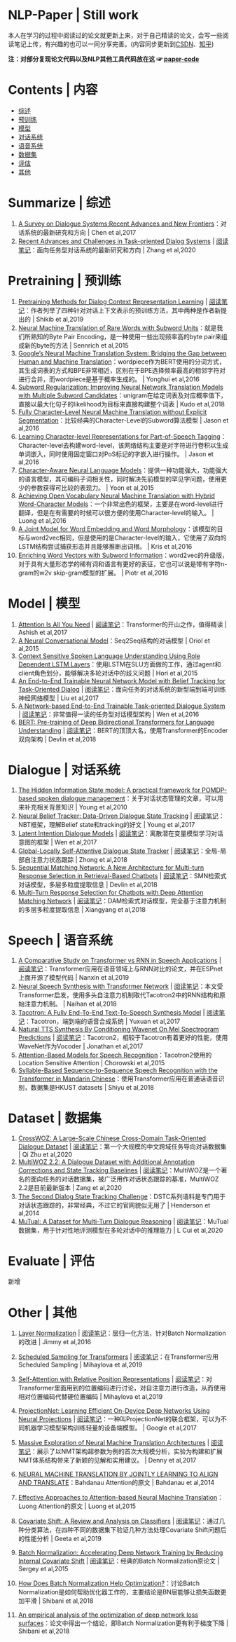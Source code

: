 NLP-Paper | Still work
========================
本人在学习的过程中阅读过的论文就更新上来，对于自己精读的论文，会写一些阅读笔记上传，有兴趣的也可以一同分享完善。(内容同步更新到[CSDN](https://dengbocong.blog.csdn.net/)、[知乎](https://www.zhihu.com/people/dengbocong))

**注：对部分复现论文代码以及NLP其他工具代码放在这 ☞ [paper-code](https://github.com/DengBoCong/paper/tree/master/paper-code)**

# Contents | 内容
+ [综述](#综述)
+ [预训练](#预训练)
+ [模型](#模型)
+ [对话系统](#对话系统)
+ [语音系统](#语音系统)
+ [数据集](#数据集)
+ [评估](#评估)
+ [其他](#其他)

# Summarize | 综述
1. [A Survey on Dialogue Systems:Recent Advances and New Frontiers](https://arxiv.org/pdf/1711.01731.pdf)：对话系统的最新研究和方向 | Chen et al,2017
2. [Recent Advances and Challenges in Task-oriented Dialog Systems](https://arxiv.org/pdf/2003.07490.pdf) | [阅读笔记](https://github.com/DengBoCong/paper/blob/master/paper-list/summarize/Recent_Advances_and_Challenges_in_Task-oriented_Dialog_Systems.md)：面向任务型对话系统的最新研究和方向 | Zhang et al,2020

# Pretraining | 预训练
1. [Pretraining Methods for Dialog Context Representation Learning](https://arxiv.org/pdf/1906.00414.pdf) | [阅读笔记](https://github.com/DengBoCong/paper/blob/master/paper-list/pretraining/Pretraining_Methods_for_Dialog_Context_Representation_Learning.md)：作者列举了四种针对对话上下文表示的预训练方法，其中两种是作者新提出的 | Shikib et al,2019
2. [Neural Machine Translation of Rare Words with Subword Units](https://arxiv.org/pdf/1508.07909.pdf)：就是我们所熟知的Byte Pair Encoding，是一种使用一些出现频率高的byte pair来组成新的byte的方法 | Sennrich et al,2015
3. [Google’s Neural Machine Translation System: Bridging the Gap between Human and Machine Translation](https://arxiv.org/pdf/1609.08144.pdf)：wordpiece作为BERT使用的分词方式，其生成词表的方式和BPE非常相近，区别在于BPE选择频率最高的相邻字符对进行合并，而wordpiece是基于概率生成的。 | Yonghui et al,2016
4. [Subword Regularization: Improving Neural Network Translation Models with Multiple Subword Candidates](https://arxiv.org/pdf/1804.10959.pdf)：unigram在给定词表及对应概率值下，直接以最大化句子的likelihood为目标来直接构建整个词表 | Kudo et al,2018
5. [Fully Character-Level Neural Machine Translation without Explicit Segmentation](https://arxiv.org/pdf/1610.03017.pdf)：比较经典的Character-Level的Subword算法模型 | Jason et al,2016
6. [Learning Character-level Representations for Part-of-Speech Tagging](http://proceedings.mlr.press/v32/santos14.pdf)：Character-level去构建word-level，该网络结构主要是对字符进行卷积以生成单词嵌入，同时使用固定窗口对PoS标记的字嵌入进行操作。 | Jason et al,2016
7. [Character-Aware Neural Language Models](https://arxiv.org/pdf/1508.06615.pdf)：提供一种功能强大，功能强大的语言模型，其可编码子词相关性，同时解决先前模型的罕见字问题，使用更少的参数获得可比较的表现力。 | Yoon et al,2015
8. [Achieving Open Vocabulary Neural Machine Translation with Hybrid Word-Character Models](https://arxiv.org/pdf/1604.00788.pdf)：一个非常出色的框架，主要是在word-level进行翻译，但是在有需要的时候可以很方便的使用Character-level的输入。 | Luong et al,2016
9. [A Joint Model for Word Embedding and Word Morphology](https://arxiv.org/pdf/1606.02601.pdf)：该模型的目标与word2vec相同，但是使用的是Character-level的输入，它使用了双向的LSTM结构尝试捕获形态并且能够推断出词根。 | Kris et al,2016
10. [Enriching Word Vectors with Subword Information](https://arxiv.org/pdf/1607.04606.pdf)：word2vec的升级版，对于具有大量形态学的稀有词和语言有更好的表征，它也可以说是带有字符n-gram的w2v skip-gram模型的扩展。 | Piotr et al,2016


# Model | 模型
1. [Attention Is All You Need](https://arxiv.org/pdf/1706.03762.pdf) | [阅读笔记](https://github.com/DengBoCong/paper/blob/master/paper-list/model/Attention_Is_All_You_Need.md)：Transformer的开山之作，值得精读 | Ashish et al,2017
2. [A Neural Conversational Model](https://arxiv.org/pdf/1506.05869.pdf)：Seq2Seq结构的对话模型 | Oriol et al,2015
3. [Context Sensitive Spoken Language Understanding Using Role Dependent LSTM Layers](https://www.merl.com/publications/docs/TR2015-134.pdf)：使用LSTM在SLU方面做的工作，通过agent和client角色划分，能够解决多轮对话中的歧义问题 | Hori et al,2015
4. [An End-to-End Trainable Neural Network Model with Belief Tracking for Task-Oriented Dialog](https://arxiv.org/pdf/1708.05956.pdf) | [阅读笔记](https://github.com/DengBoCong/paper/blob/master/paper-list/model/An_End-to-End_Trainable_Neural_Network_Model_with_Belief_Tracking_for_Task-Oriented_Dialog.md)：面向任务的对话系统的新型端到端可训练神经网络模型 | Liu et al,2017
5. [A Network-based End-to-End Trainable Task-oriented Dialogue System](https://arxiv.org/pdf/1604.04562.pdf) | [阅读笔记](https://github.com/DengBoCong/paper/blob/master/paper-list/model/A_Network-based_End-to-End_Trainable_Task-oriented_Dialogue_System.md)：非常值得一读的任务型对话模型架构 | Wen et al,2016
6. [BERT: Pre-training of Deep Bidirectional Transformers for Language Understanding](https://arxiv.org/pdf/1810.04805.pdf) | [阅读笔记](https://github.com/DengBoCong/paper/blob/master/paper-list/model/BERT_Pre-training_of_Deep_Bidirectional_Transformers_for_Language_Understanding.md)：BERT的顶顶大名，使用Transformer的Encoder双向架构 | Devlin et al,2018


# Dialogue | 对话系统
1. [The Hidden Information State model: A practical framework for POMDP-based spoken dialogue management](https://www.sciencedirect.com/science/article/abs/pii/S0885230809000230)：关于对话状态管理的文章，可以用来补充相关背景知识 | Young et al,2010
2. [Neural Belief Tracker: Data-Driven Dialogue State Tracking](https://arxiv.org/pdf/1606.03777.pdf) | [阅读笔记](https://github.com/DengBoCong/paper/blob/master/paper-list/dialogue/Neural_Belief_Tracker_Data-Driven_Dialogue_State_Tracking.md)：NBT框架，理解Belief state和tracking的好文 | Young et al,2017
3. [Latent Intention Dialogue Models](https://arxiv.org/pdf/1705.10229.pdf) | [阅读笔记](https://github.com/DengBoCong/paper/blob/master/paper-list/dialogue/Latent_Intention_Dialogue_Models.md)：离散潜在变量模型学习对话意图的框架 | Wen et al,2017
4. [Global-Locally Self-Attentive Dialogue State Tracker](https://arxiv.org/pdf/1805.09655.pdf) | [阅读笔记](https://github.com/DengBoCong/paper/blob/master/paper-list/dialogue/Global_Locally_Self_Attentive_Dialogue_State_Tracker.md)：全局-局部自注意力状态跟踪 | Zhong et al,2018
5. [Sequential Matching Network: A New Architecture for Multi-turn Response Selection in Retrieval-Based Chatbots](https://arxiv.org/pdf/1612.01627v2.pdf) | [阅读笔记](https://github.com/DengBoCong/paper/blob/master/paper-list/dialogue/Sequential_Matching_Network_A_New_Architecture_for_Multi_turn_Response_Selection_in_Retrieva.md)：SMN检索式对话模型，多层多粒度提取信息 | Devlin et al,2018
6. [Multi-Turn Response Selection for Chatbots with Deep Attention Matching Network](https://www.aclweb.org/anthology/P18-1103.pdf) | [阅读笔记](https://github.com/DengBoCong/paper/blob/master/paper-list/dialogue/Multi_Turn_Response_Selection_for_Chatbots_with_Deep_Attention_Matching_Network.md)：DAM检索式对话模型，完全基于注意力机制的多层多粒度提取信息 | Xiangyang et al,2018

# Speech | 语音系统
1. [A Comparative Study on Transformer vs RNN in Speech Applications](https://arxiv.org/pdf/1909.06317.pdf) | [阅读笔记](https://github.com/DengBoCong/nlp-paper/blob/master/paper-list/speech/A_Comparative_Study_on_Transformer_vs_RNN_in_Speech_Applications.md)：Transformer应用在语音领域上与RNN对比的论文，并在ESPnet上面开源了模型代码 | Nanxin et al,2019
2. [Neural Speech Synthesis with Transformer Network](https://arxiv.org/pdf/1809.08895.pdf) | [阅读笔记](https://github.com/DengBoCong/nlp-paper/blob/master/paper-list/speech/Neural_Speech_Synthesis_with_Transformer_Network.md)：本文受Transformer启发，使用多头自注意力机制取代Tacotron2中的RNN结构和原始注意力机制。 | Naihan et al,2018
3. [Tacotron: A Fully End-To-End Text-To-Speech Synthesis Model](http://bengio.abracadoudou.com/cv/publications/pdf/wang_2017_arxiv.pdf) | [阅读笔记](https://github.com/DengBoCong/nlp-paper/blob/master/paper-list/speech/tacotron_tacotron2.md)：Tacotron，端到端的语音合成系统 | Yuxuan et al,2017
4. [Natural TTS Synthesis By Conditioning Wavenet On Mel Spectrogram Predictions](https://arxiv.org/pdf/1712.05884.pdf) | [阅读笔记](https://github.com/DengBoCong/nlp-paper/blob/master/paper-list/speech/tacotron_tacotron2.md)：Tacotron2，相较于Tacotron有着更好的性能，使用WaveNet作为Vocoder | Jonathan et al,2017
5. [Attention-Based Models for Speech Recognition](https://proceedings.neurips.cc/paper/2015/file/1068c6e4c8051cfd4e9ea8072e3189e2-Paper.pdf)：Tacotron2使用的Location Sensitive Attention  |  Chorowski et al,2015
6. [Syllable-Based Sequence-to-Sequence Speech Recognition with the Transformer in Mandarin Chinese](https://arxiv.org/pdf/1804.10752.pdf)：使用Transformer应用在普通话语音识别，数据集是HKUST datasets  |  Shiyu et al,2018

# Dataset | 数据集
1. [CrossWOZ: A Large-Scale Chinese Cross-Domain Task-Oriented Dialogue Dataset](https://arxiv.org/pdf/2002.11893.pdf) | [阅读笔记](https://github.com/DengBoCong/nlp-paper/blob/master/paper-list/dataset/CrossWOZ.md)：第一个大规模的中文跨域任务导向对话数据集 | Qi Zhu et al,2020
2. [MultiWOZ 2.2: A Dialogue Dataset with Additional Annotation Corrections and State Tracking Baselines](https://arxiv.org/pdf/2007.12720.pdf) | [阅读笔记](https://github.com/DengBoCong/paper/blob/master/paper-list/dataset/MultiWOZ_2_2.md)：MultiWOZ是一个著名的面向任务的对话数据集，被广泛用作对话状态跟踪的基准，MultiWOZ 2.2是目前最新版本 | Zang et al,2020
3. [The Second Dialog State Tracking Challenge](https://www.aclweb.org/anthology/W14-4337.pdf)：DSTC系列语料是专门用于对话状态跟踪的，非常经典，不过它的官网貌似无用了 |  Henderson et al,2014
4. [MuTual: A Dataset for Multi-Turn Dialogue Reasoning](https://arxiv.org/pdf/2004.04494.pdf) | [阅读笔记](https://github.com/DengBoCong/paper/blob/master/paper-list/dataset/MuTual_A_Dataset_for_Multi_Turn_Dialogue_Reasoning.md)：MuTual 数据集，用于针对性地评测模型在多轮对话中的推理能力 |  L Cui et al,2020


# Evaluate | 评估
新增
# Other | 其他
1. [Layer Normalization](https://arxiv.org/pdf/1607.06450.pdf) | [阅读笔记](https://github.com/DengBoCong/paper/blob/master/paper-list/other/Layer_Normalization.md)：层归一化方法，针对Batch Normalization的改进 | Jimmy et al,2016
2. [Scheduled Sampling for Transformers](https://arxiv.org/pdf/1906.07651.pdf) | [阅读笔记](https://github.com/DengBoCong/paper/blob/master/paper-list/other/Scheduled_Sampling_for_Transformers.md)：在Transformer应用Scheduled Sampling | Mihaylova et al,2019
3. [Self-Attention with Relative Position Representations](https://arxiv.org/pdf/1803.02155.pdf) | [阅读笔记](https://github.com/DengBoCong/paper/blob/master/paper-list/other/Self_Attention_with_Relative_Position_Representations.md)：对Transformer里面用到的位置编码进行讨论，对自注意力进行改造，从而使用相对位置编码代替硬位置编码 | Mihaylova et al,2019
4. [ProjectionNet: Learning Efficient On-Device Deep Networks Using Neural Projections](https://arxiv.org/pdf/1708.00630.pdf) | [阅读笔记](https://github.com/DengBoCong/paper/blob/master/paper-list/other/ProjectionNet_Learning_Efficient_On_Device_Deep_Networks_Using_Neural_Projections.md)：一种叫ProjectionNet的联合框架，可以为不同机器学习模型架构训练轻量的设备端模型。 | Google et al,2017

5. [Massive Exploration of Neural Machine Translation Architectures](https://arxiv.org/pdf/1703.03906.pdf) | [阅读笔记](https://github.com/DengBoCong/paper/blob/master/paper-list/other/Massive_Exploration_of_Neural_Machine_Translation_Architectures.md)：展示了以NMT架构超参数为例的首次大规模分析，实验为构建和扩展NMT体系结构带来了新颖的见解和实用建议。 | Denny et al,2017

6. [NEURAL MACHINE TRANSLATION BY JOINTLY LEARNING TO ALIGN AND TRANSLATE](https://arxiv.org/pdf/1409.0473.pdf)：Bahdanau Attention的原文 | Bahdanau et al,2014

7. [Effective Approaches to Attention-based Neural Machine Translation](https://arxiv.org/pdf/1508.04025.pdf)：Luong Attention的原文 | Luong et al,2015

8. [Covariate Shift: A Review and Analysis on Classifiers](https://ieeexplore.ieee.org/abstract/document/8978471) | [阅读笔记](https://github.com/DengBoCong/paper/blob/master/paper-list/other/Covariate_Shift_A_Review_and_Analysis_on_Classifiers.md)：通过几种分类算法，在四种不同的数据集下验证几种方法处理Covariate Shift问题后的性能分析 | Geeta et al,2019

9. [Batch Normalization: Accelerating Deep Network Training by Reducing Internal Covariate Shift](https://arxiv.org/pdf/1502.03167.pdf) | [阅读笔记](https://github.com/DengBoCong/paper/blob/master/paper-list/other/Batch_Normalization_Accelerating_Deep_Network_Training_by_Reducing_Internal_Covariate_Shift.md)：经典的Batch Normalization原论文 | Sergey et al,2015

10. [How Does Batch Normalization Help Optimization?](https://arxiv.org/pdf/1805.11604.pdf)：讨论Batch Normalization是如何帮助优化器工作的，主要结论是BN层能够让损失函数更加平滑 | Shibani et al,2018

11. [An empirical analysis of the optimization of deep network loss surfaces](https://arxiv.org/pdf/1612.04010.pdf)：论文中得出一个结论，即Batch Normalization更有利于梯度下降 | Shibani et al,2018